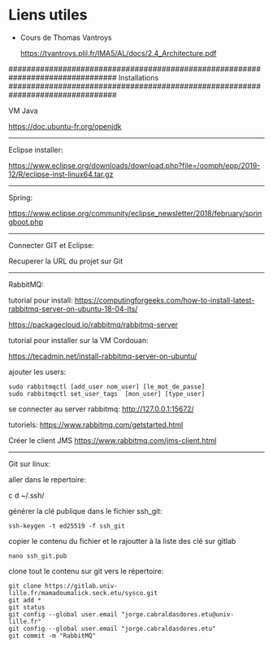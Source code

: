 # Liens utiles

- Cours de Thomas Vantroys

	https://tvantroys.plil.fr/IMA5/AL/docs/2.4_Architecture.pdf
	
################################################################################
								Installations
################################################################################

VM Java

https://doc.ubuntu-fr.org/openjdk

--------------------------------------------------------------------------------
Eclipse installer:

https://www.eclipse.org/downloads/download.php?file=/oomph/epp/2019-12/R/eclipse-inst-linux64.tar.gz

--------------------------------------------------------------------------------
Spring:

https://www.eclipse.org/community/eclipse_newsletter/2018/february/springboot.php


--------------------------------------------------------------------------------
Connecter GIT et Eclipse:

Recuperer la URL du projet sur Git




--------------------------------------------------------------------------------
RabbitMQ:

tutorial pour install:
https://computingforgeeks.com/how-to-install-latest-rabbitmq-server-on-ubuntu-18-04-lts/

https://packagecloud.io/rabbitmq/rabbitmq-server


tutorial pour installer sur la VM Cordouan:

 https://tecadmin.net/install-rabbitmq-server-on-ubuntu/

ajouter les users:

    sudo rabbitmqctl [add_user nom_user] [le_mot_de_passe]
    sudo rabbitmqctl set_user_tags  [mon_user] [type_user]

se connecter au server rabbitmq:
http://127.0.0.1:15672/

tutoriels:
https://www.rabbitmq.com/getstarted.html

Créer le client JMS
https://www.rabbitmq.com/jms-client.html
 
--------------------------------------------------------------------------------
Git sur linux:

aller dans le repertoire:

 c  d ~/.ssh/

générer la clé publique dans le fichier ssh_git:

    ssh-keygen -t ed25519 -f ssh_git

copier le contenu du fichier et le rajoutter à la liste des clé sur gitlab 

    nano ssh_git.pub 

clone tout le contenu sur git vers le répertoire:

    git clone https://gitlab.univ-lille.fr/mamadoumalick.seck.etu/sysco.git
    git add *
    git status 
    git config --global user.email "jorge.cabraldasdores.etu@univ-lille.fr"
    git config --global user.email "jorge.cabraldasdores.etu"
    git commit -m "RabbitMQ"


